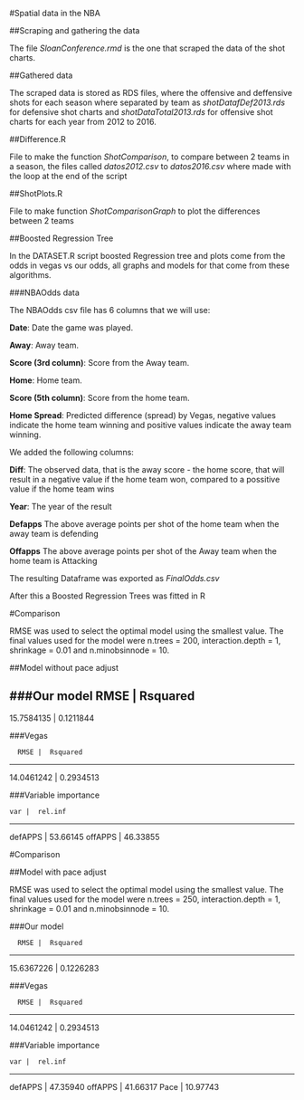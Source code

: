 #Spatial data in the NBA

##Scraping and gathering the data

The file *SloanConference.rmd* is the one that scraped the data of the shot charts.

##Gathered data

The scraped data is stored as RDS files, where the offensive and deffensive shots for each season where separated by team as *shotDatafDef2013.rds* for defensive shot charts and *shotDataTotal2013.rds* for offensive shot charts for each year from 2012 to 2016.

##Difference.R

File to make the function *ShotComparison*, to compare between 2 teams in a season, the files called *datos2012.csv* to *datos2016.csv* where made with the loop at the end of the script


##ShotPlots.R

File to make function *ShotComparisonGraph* to plot the differences between 2 teams

##Boosted Regression Tree

In the DATASET.R script boosted Regression tree and plots come from the odds in vegas vs our odds, all graphs and models for that come from these algorithms.

###NBAOdds data

The NBAOdds csv file has 6 columns that we will use:

**Date**: Date the game was played.

**Away**: Away team.

**Score (3rd column)**: Score from the Away team.

**Home**: Home team.

**Score (5th column)**: Score from the home team.

**Home Spread**: Predicted difference (spread) by Vegas, negative values indicate the home team winning and positive values indicate the away team winning.

We added the following columns:

**Diff**: The observed data, that is the away score - the home score, that will result in a negative value if the home team won, compared to a possitive value if the home team wins

**Year**: The year of the result

**Defapps** The above average points per shot of the home team when the away team is defending

**Offapps** The above average points per shot of the Away team when the home team is Attacking

The resulting Dataframe was exported as *FinalOdds.csv*

After this a Boosted Regression Trees was fitted in R



#Comparison

RMSE was used to select the optimal model using  the smallest value.
The final values used for the model were n.trees = 200, interaction.depth = 1, shrinkage
 = 0.01 and n.minobsinnode = 10. 

##Model without pace adjust 

###Our model
      RMSE |  Rsquared
----------------------- 
15.7584135 | 0.1211844 

###Vegas

      RMSE |  Rsquared 
----------------------
14.0461242 | 0.2934513 

###Variable importance

    var |  rel.inf
--------------------
defAPPS |  53.66145
offAPPS |  46.33855


#Comparison

##Model with pace adjust 

RMSE was used to select the optimal model using  the smallest value.
The final values used for the model were n.trees = 250, interaction.depth = 1, shrinkage
 = 0.01 and n.minobsinnode = 10. 

###Our model


      RMSE |  Rsquared 
-----------------------
15.6367226 | 0.1226283 

###Vegas

      RMSE |  Rsquared
------------------------- 
14.0461242 | 0.2934513 


###Variable importance

    var |  rel.inf
--------------------
defAPPS |  47.35940
offAPPS |  41.66317
Pace    |  10.97743
